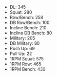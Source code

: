 * DL: 345
*  Squat: 280
*  Row/Bench: 258
*  DB Row/Bench: 100
*  Incline Bench: 210
*  Incline DB Bench: 80
*  Military: 205
*  DB Military: 80
*  Push Up: 69
*  Pull Up: 22
*  1RPM Squat: 575
*  1RPM Row: 465
*  1RPM Bench: 430
